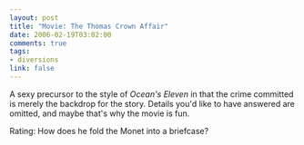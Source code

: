 ```yaml
--- 
layout: post
title: "Movie: The Thomas Crown Affair"
date: 2006-02-19T03:02:00
comments: true
tags:
- diversions
link: false
---
```

A sexy precursor to the style of _Ocean's Eleven_ in that the crime committed is merely the backdrop for the story. Details you'd like to have answered are omitted, and maybe that's why the movie is fun.

Rating: How does he fold the Monet into a briefcase?
